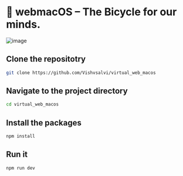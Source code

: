 # 🍎 webmacOS – The Bicycle for our minds.

![image](https://github.com/user-attachments/assets/2cb8411b-ba4a-431b-849d-0048144954ac)

## Clone the repositotry
```bash
git clone https://github.com/Vishvsalvi/virtual_web_macos
```

## Navigate to the project directory
```bash
cd virtual_web_macos
```

## Install the packages
```bash
npm install
```

## Run it
```bash
npm run dev
```
